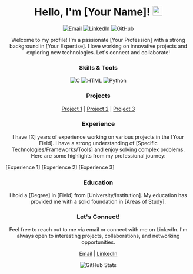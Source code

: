 
<h1 align="center">Hello, I'm [Your Name]! <img src="https://media.giphy.com/media/hvRJCLFzcasrR4ia7z/giphy.gif" width="26" /></h1>
<p align="center">
  <a href="mailto:email@example.com">
    <img src="https://img.shields.io/badge/Email-333?logo=gmail&style=for-the-badge" alt="Email" />
  </a>
  <a href="https://linkedin.com/in/your-profile">
    <img src="https://img.shields.io/badge/LinkedIn-333?logo=linkedin&style=for-the-badge" alt="LinkedIn" />
  </a>
  <a href="https://github.com/username">
    <img src="https://img.shields.io/badge/GitHub-333?logo=github&style=for-the-badge" alt="GitHub" />
  </a>
</p>
<p align="center">Welcome to my profile! I'm a passionate [Your Profession] with a strong background in [Your Expertise]. I love working on innovative projects and exploring new technologies. Let's connect and collaborate!</p>
<h3 align="center">Skills & Tools</h3>
<p align="center">
  <img src="https://img.shields.io/badge/C-333?logo=C&style=for-the-badge" alt="C" />
  <img src="https://img.shields.io/badge/HTML-333?logo=html5&style=for-the-badge" alt="HTML" />
  <img src="https://img.shields.io/badge/Python-333?logo=python&style=for-the-badge" alt="Python" />
  <!-- Add more skills and tools here -->
</p>
<h3 align="center">Projects</h3>
<p align="center">
  <a href="https://github.com/username/project1">Project 1</a> |
  <a href="https://github.com/username/project2">Project 2</a> |
  <a href="https://github.com/username/project3">Project 3</a>
  <!-- Add more projects here -->
</p>
<h3 align="center">Experience</h3>
<p align="center">I have [X] years of experience working on various projects in the [Your Field]. I have a strong understanding of [Specific Technologies/Frameworks/Tools] and enjoy solving complex problems. Here are some highlights from my professional journey:</p>
[Experience 1]
[Experience 2]
[Experience 3]
<!-- Add more experiences here -->
<h3 align="center">Education</h3>
<p align="center">I hold a [Degree] in [Field] from [University/Institution]. My education has provided me with a solid foundation in [Areas of Study].</p>
<h3 align="center">Let's Connect!</h3>
<p align="center">Feel free to reach out to me via email or connect with me on LinkedIn. I'm always open to interesting projects, collaborations, and networking opportunities.</p>
<p align="center">
  <a href="mailto:email@example.com">Email</a> |
  <a href="https://linkedin.com/in/your-profile">LinkedIn</a>
</p>
<p align="center">
  <img src="https://github-readme-stats.vercel.app/api?username=username&show_icons=true&theme=dark" alt="GitHub Stats" />
</p>
